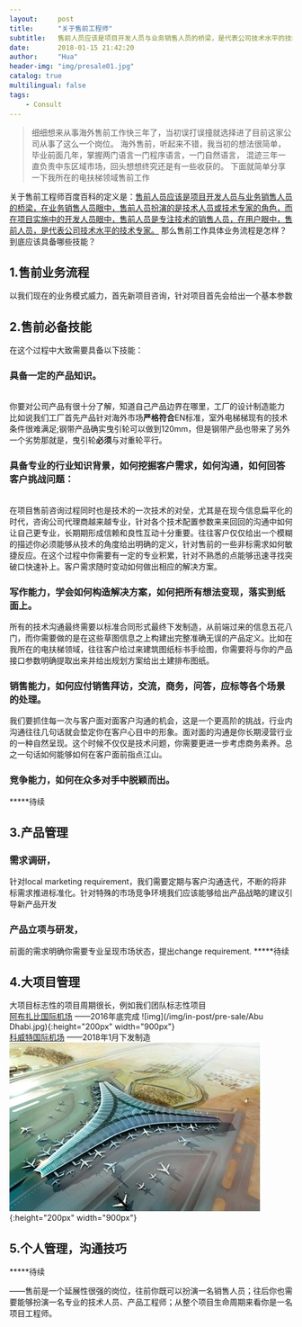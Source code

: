 ```yaml
---
layout:     post
title:      "关于售前工程师"
subtitle:   售前人员应该是项目开发人员与业务销售人员的桥梁，是代表公司技术水平的技术专家
date:       2018-01-15 21:42:20
author:     "Hua"
header-img: "img/presale01.jpg"
catalog: true
multilingual: false
tags:
    - Consult
---
```


> 细细想来从事海外售前工作快三年了，当初误打误撞就选择进了目前这家公司从事了这么一个岗位。
海外售前，听起来不错，我当初的想法很简单，毕业前面几年，掌握两门语言一门程序语言，一门自然语言，
混迹三年一直负责中东区域市场，回头想想终究还是有一些收获的。
下面就简单分享一下我所在的电扶梯领域售前工作

关于售前工程师百度百科的定义是：[售前人员应该是项目开发人员与业务销售人员的桥梁，在业务销售人员眼中，售前人员扮演的是技术人员或技术专家的角色，而在项目实施中的开发人员眼中，售前人员是专注技术的销售人员，在用户眼中，售前人员，是代表公司技术水平的技术专家。](https://baike.baidu.com/item/%E5%94%AE%E5%89%8D%E5%B7%A5%E7%A8%8B%E5%B8%88/9341955?fr=aladdin)
那么售前工作具体业务流程是怎样？到底应该具备哪些技能？

## 1.售前业务流程
以我们现在的业务模式威力，首先新项目咨询，针对项目首先会给出一个基本参数

## 2.售前必备技能
在这个过程中大致需要具备以下技能：
### 具备一定的产品知识。
<br>你要对公司产品有很十分了解，知道自己产品边界在哪里，工厂的设计制造能力
比如说我们工厂首先产品针对海外市场**严格符合**EN标准，室外电梯梯现有的技术条件很难满足;钢带产品确实曳引轮可以做到120mm，但是钢带产品也带来了另外一个劣势那就是，曳引轮**必须**与对重轮平行。
### 具备专业的行业知识背景，如何挖掘客户需求，如何沟通，如何回答客户挑战问题：
<br>在项目售前咨询过程同时也是技术的一次技术的对垒，尤其是在现今信息扁平化的时代，咨询公司代理商越来越专业，针对各个技术配置参数来来回回的沟通中如何让自己更专业，长期期形成信赖和良性互动十分重要。往往客户仅仅给出一个模糊的描述你必须能够从技术的角度给出明确的定义，针对售前的一些非标需求如何敏捷反应。在这个过程中你需要有一定的专业积累，针对不熟悉的点能够迅速寻找突破口快速补上。客户需求随时变动如何做出相应的解决方案。
### 写作能力，学会如何构造解决方案，如何把所有想法变现，落实到纸面上。
所有的技术沟通最终需要以标准合同形式最终下发制造，从前端过来的信息五花八门，而你需要做的是在这些草图信息之上构建出完整准确无误的产品定义。比如在我所在的电扶梯领域，往往客户给过来建筑图纸标书手绘图，你需要将与你的产品接口参数明确提取出来并给出规划方案给出土建排布图纸。
### 销售能力，如何应付销售拜访，交流，商务，问答，应标等各个场景的处理。
我们要抓住每一次与客户面对面客户沟通的机会，这是一个更高阶的挑战，行业内沟通往往几句话就会垫定你在客户心目中的形象。面对面的沟通是你长期浸营行业的一种自然呈现。这个时候不仅仅是技术问题，你需要更进一步考虑商务素养。总之一句话如何能够如何在客户面前指点江山。
### 竞争能力，如何在众多对手中脱颖而出。
*****待续
## 3.产品管理
### 需求调研，
针对local marketing requirement，我们需要定期与客户沟通迭代，不断的将非标需求推进标准化。针对特殊的市场竞争环境我们应该能够给出产品战略的建议引导新产品开发
### 产品立项与研发，
前面的需求明确你需要专业呈现市场状态，提出change requirement.
*****待续
## 4.大项目管理
大项目标志性的项目周期很长，例如我们团队标志性项目
<br>[阿布扎比国际机场](http://www.abudhabiairport.ae/english/) ——2016年底完成
![img](/img/in-post/pre-sale/Abu Dhabi.jpg){:height="200px" width="900px"}
<br>[科威特国际机场](https://www.dgca.gov.kw/ar/travellers/) ——2018年1月下发制造
![img](/img/in-post/pre-sale/Kuwait-Air.jpg){:height="200px" width="900px"}

## 5.个人管理，沟通技巧
*****待续

——售前是一个延展性很强的岗位，往前你既可以扮演一名销售人员；往后你也需要能够扮演一名专业的技术人员、产品工程师；从整个项目生命周期来看你是一名项目工程师。


